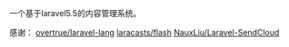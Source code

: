 一个基于laravel5.5的内容管理系统。

感谢：
<a href="https://github.com/overtrue/laravel-lang">overtrue/laravel-lang</a>
<a href="https://github.com/laracasts/flash">laracasts/flash</a>
<a href="https://github.com/NauxLiu/Laravel-SendCloud">NauxLiu/Laravel-SendCloud</a>